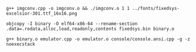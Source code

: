 `g++ imgconv.cpp -o imgconv.o && ./imgconv.o 1 1 ../fonts/fixedsys-excelsior-301.ttf_16x16.png`

`objcopy -I binary -O elf64-x86-64 --rename-section .data=.rodata,alloc,load,readonly,contents fixedsys.bin binary.o`

`g++ binary.o emulator.cpp -o emulator.o console/console.ansi.cpp -g -z noexecstack`